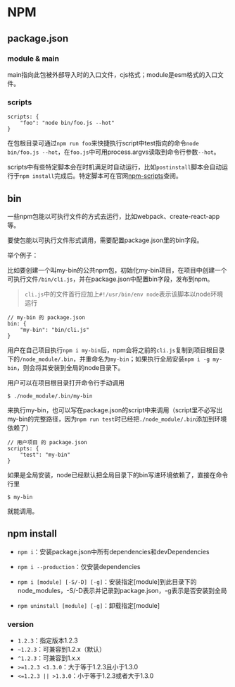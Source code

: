 # NPM

## package.json

### module & main

main指向此包被外部导入时的入口文件，cjs格式；module是esm格式的入口文件。

### scripts
	
```
scripts: {
	"foo": "node bin/foo.js --hot"
}
```

在包根目录可通过`npm run foo`来快捷执行script中test指向的命令`node bin/foo.js --hot`，在`foo.js`中可用process.argvs读取到命令行参数`--hot`。

scripts中有些特定脚本会在时机满足时自动运行，比如`postinstall`脚本会自动运行于`npm install`完成后。特定脚本可在官网[npm-scripts](https://docs.npmjs.com/misc/scripts)查阅。
	
## bin

一些npm包能以可执行文件的方式去运行，比如webpack、create-react-app等。

要使包能以可执行文件形式调用，需要配置package.json里的bin字段。

举个例子：

比如要创建一个叫my-bin的公共npm包，初始化my-bin项目，在项目中创建一个可执行文件`/bin/cli.js`，并在package.json中配置bin字段，发布到npm。

> `cli.js`中的文件首行应加上`#!/usr/bin/env node`表示该脚本以node环境运行

```
// my-bin 的 package.json
bin: {
	"my-bin": "bin/cli.js"
}
```

用户在自己项目执行`npm i my-bin`后，npm会将之前的`cli.js`复制到项目根目录下的`/node_module/.bin`，并重命名为`my-bin`；如果执行全局安装`npm i -g my-bin`，则会将其安装到全局的node目录下。

用户可以在项目根目录打开命令行手动调用

```
$ ./node_module/.bin/my-bin
```

来执行my-bin，也可以写在package.json的script中来调用（script里不必写出my-bin的完整路径，因为`npm run test`时已经把`./node_module/.bin`添加到环境依赖了）

```
// 用户项目 的 package.json
scripts: {
	"test": "my-bin"
}
```

如果是全局安装，node已经默认把全局目录下的bin写进环境依赖了，直接在命令行里

```
$ my-bin
```

就能调用。


## npm install

- `npm i`：安装package.json中所有dependencies和devDependencies

- `npm i --production`：仅安装dependencies

- `npm i [module] [-S/-D] [-g]`：安装指定[module]到此目录下的node_modules，-S/-D表示并记录到package.json，-g表示是否安装到全局

- `npm uninstall [module] [-g]`：卸载指定[module]



### version

- `1.2.3`：指定版本1.2.3
- `~1.2.3`：可兼容到1.2.x（默认）
- `^1.2.3`：可兼容到1.x.x
- `>=1.2.3 <1.3.0`：大于等于1.2.3且小于1.3.0
- `<=1.2.3 || >1.3.0`：小于等于1.2.3或者大于1.3.0
